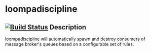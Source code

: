 loompadiscipline
================
[![Build Status](https://travis-ci.org/pinfake/loompadiscipline.svg?branch=master)](https://travis-ci.org/pinfake/loompadiscipline)
Description
-----------

loompadiscipline will automatically spawn and destroy consumers of message broker's queues based on a configurable set of rules.
